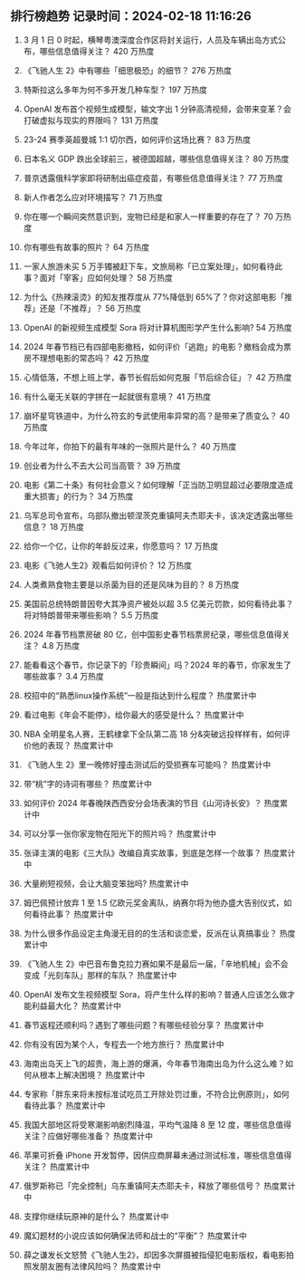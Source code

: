
## 排行榜趋势 记录时间：2024-02-18 11:16:26
  
  1. 3 月 1 日 0 时起，横琴粤澳深度合作区将封关运行，人员及车辆出岛方式公布，哪些信息值得关注？ 420 万热度
    
  2. 《飞驰人生 2》中有哪些「细思极恐」的细节？ 276 万热度
    
  3. 特斯拉这么多年为何不多开发几种车型？ 197 万热度
    
  4. OpenAI 发布首个视频生成模型，输文字出 1 分钟高清视频，会带来变革？会打破虚拟与现实的界限吗？ 131 万热度
    
  5. 23-24 赛季英超曼城 1:1 切尔西，如何评价这场比赛？ 83 万热度
    
  6. 日本名义 GDP 跌出全球前三，被德国超越，哪些信息值得关注？ 80 万热度
    
  7. 普京透露俄科学家即将研制出癌症疫苗，有哪些信息值得关注？ 77 万热度
    
  8. 新人作者怎么应对环境描写？ 71 万热度
    
  9. 你在哪一个瞬间突然意识到，宠物已经是和家人一样重要的存在了？ 70 万热度
    
  10. 你有哪些有故事的照片？ 64 万热度
    
  11. 一家人旅游未买 5 万手镯被赶下车，文旅局称「已立案处理」，如何看待此事？面对「宰客」应如何处理？ 58 万热度
    
  12. 为什么《热辣滚烫》的知友推荐度从 77%降低到 65%了？你对这部电影「推荐」还是「不推荐」？ 56 万热度
    
  13. OpenAI 的新视频生成模型 Sora 将对计算机图形学产生什么影响? 54 万热度
    
  14. 2024 年春节档已有四部电影撤档，如何评价「逃跑」的电影？撤档会成为票房不理想电影的常态吗？ 42 万热度
    
  15. 心情低落，不想上班上学，春节长假后如何克服「节后综合征」？ 42 万热度
    
  16. 有什么毫无关联的字拼在一起就很有意境？ 41 万热度
    
  17. 崩坏星穹铁道中，为什么符玄的专武使用率异常的高？是带来了质变么？ 40 万热度
    
  18. 今年过年，你拍下的最有年味的一张照片是什么？ 40 万热度
    
  19. 创业者为什么不去大公司当高管？ 39 万热度
    
  20. 电影《第二十条》有何社会意义？如何理解「正当防卫明显超过必要限度造成重大损害」的行为？ 34 万热度
    
  21. 乌军总司令宣布，乌部队撤出顿涅茨克重镇阿夫杰耶夫卡，该决定透露出哪些信息？ 18 万热度
    
  22. 给你一个亿，让你的年龄反过来，你愿意吗？ 17 万热度
    
  23. 电影《飞驰人生2》观看后如何评价？ 12 万热度
    
  24. 人类煮熟食物主要是以杀菌为目的还是风味为目的？ 8 万热度
    
  25. 美国前总统特朗普因夸大其净资产被处以超 3.5 亿美元罚款，如何看待此事？将对特朗普带来哪些影响？ 5.5 万热度
    
  26. 2024 年春节档票房破 80 亿，创中国影史春节档票房纪录，哪些信息值得关注？ 4.8 万热度
    
  27. 能看看这个春节，你记录下的「珍贵瞬间」吗？2024 年的春节，你家发生了哪些故事？ 3.4 万热度
    
  28. 校招中的“熟悉linux操作系统”一般是指达到什么程度？ 热度累计中
    
  29. 看过电影《年会不能停》，给你最大的感受是什么？ 热度累计中
    
  30. NBA 全明星名人赛，王鹤棣拿下全队第二高 18 分&突破远投样样有，如何评价他的表现？ 热度累计中
    
  31. 《飞驰人生 2》里一晚修好撞击测试后的受损赛车可能吗？ 热度累计中
    
  32. 带“桃”字的诗词有哪些？ 热度累计中
    
  33. 如何评价 2024 年春晚陕西西安分会场表演的节目《山河诗长安》？ 热度累计中
    
  34. 可以分享一张你家宠物在阳光下的照片吗？ 热度累计中
    
  35. 张译主演的电影《三大队》改编自真实故事，到底是怎样一个故事？ 热度累计中
    
  36. 大量刷短视频，会让大脑变笨拙吗? 热度累计中
    
  37. 姆巴佩预计放弃 1 至 1.5 亿欧元奖金离队，纳赛尔将为他办盛大告别仪式，如何看待此事？ 热度累计中
    
  38. 为什么很多作品设定主角漫无目的的生活和谈恋爱，反派在认真搞事业？ 热度累计中
    
  39. 《飞驰人生 2》中巴音布鲁克拉力赛如果不是最后一届，「辛地机械」会不会变成「光刻车队」那样的车队？ 热度累计中
    
  40. OpenAI 发布文生视频模型 Sora，将产生什么样的影响？普通人应该怎么做才能利益最大化？ 热度累计中
    
  41. 春节返程还顺利吗？遇到了哪些问题？有哪些经验分享？ 热度累计中
    
  42. 你有没有因为某个人，专程去一个地方旅行？ 热度累计中
    
  43. 海南出岛天上飞的超贵，海上游的爆满，今年春节海南出岛为什么这么难？如何从根本上解决困境？ 热度累计中
    
  44. 专家称「胖东来将未按标准试吃员工开除处罚过重，不符合比例原则」，如何看待此事？ 热度累计中
    
  45. 我国大部地区将受寒潮影响剧烈降温，平均气温降 8 至 12 度，哪些信息值得关注？应做好哪些准备？ 热度累计中
    
  46. 苹果可折叠 iPhone 开发暂停，因供应商屏幕未通过测试标准，哪些信息值得关注？ 热度累计中
    
  47. 俄罗斯称已「完全控制」乌东重镇阿夫杰耶夫卡，释放了哪些信号？ 热度累计中
    
  48. 支撑你继续玩原神的是什么？ 热度累计中
    
  49. 魔幻题材的小说应该如何确保法师和战士的“平衡”？ 热度累计中
    
  50. 薛之谦发长文怒赞《飞驰人生2》，却因多次屏摄被指侵犯电影版权，看电影拍照发朋友圈有法律风险吗？ 热度累计中
    